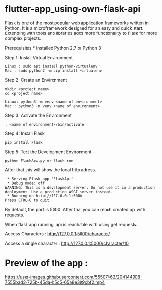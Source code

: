 # flutter-app_using-own-flask-api
Flask is one of the most popular web application frameworks written in Python. It is a microframework designed for an easy and quick start. Extending with tools and libraries adds more functionality to Flask for more complex projects.


Prerequisites
    * Installed Python 2.7 or Python 3

Step 1: Install Virtual Environment

    Linux : sudo apt install python-virtualenv
    Mac : sudo python2 -m pip install virtualenv

Step 2: Create an Environment

    mkdir <project name> 
    cd <project name>

    Linux: python3 -m venv <name of environment>
    Mac : python3 -m venv <name of environment>

Step 3: Activate the Environment

    . <name of environment>/bin/activate

Step 4: Install Flask
	
    pip install Flask

Step 5: Test the Development Environment
	
    python FlaskApi.py or flask run

After that this will show the local http adress.

	 * Serving Flask app 'FlaskApi'
	 * Debug mode: off
	WARNING: This is a development server. Do not use it in a production deployment. Use a production WSGI server instead.
	 * Running on http://127.0.0.1:5000
	Press CTRL+C to quit

By default, the port is 5000. After that you can reach created api with requests.

When flask app running, api is reachable with using get requests.

Access Characters : http://127.0.0.1:5000/character/

Access a single character : http://127.0.0.1:5000/character/10



# Preview of the app : 

https://user-images.githubusercontent.com/55507463/204144908-7555bad3-725b-45da-b5c5-65a8e399cbf2.mp4



